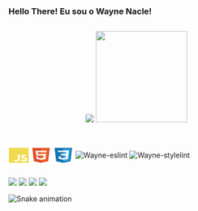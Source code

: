 ### Hello There! Eu sou o Wayne Nacle!

##

  <div align='center'>
    <a href='https://github.com/WayneNtkM'></a>
    <img height="180em" src="https://github-readme-stats.vercel.app/api?username=waynentkm&show_icons=true&theme=dracula&include_all_commits=true&count_private=true"/>
    <img height="180em" width='180em' src="https://github-readme-stats.vercel.app/api/top-langs/?username=waynentkm&layout=compact&langs_count=7&theme=dracula"/>
  </div>
  
  ##
  
  <div style="display: inline_block"><br>
    <img align="center" alt="Wayne-Js" height="30" width="40" src="https://raw.githubusercontent.com/devicons/devicon/master/icons/javascript/javascript-plain.svg">
    <img align="center" alt="Wayne-HTML" height="30" width="40" src="https://raw.githubusercontent.com/devicons/devicon/master/icons/html5/html5-original.svg">
    <img align="center" alt="Wayne-CSS" height="30" width="40" src="https://raw.githubusercontent.com/devicons/devicon/master/icons/css3/css3-original.svg">
    <img align="center" alt="Wayne-eslint" height="50" width="40" src="https://img.shields.io/badge/eslint-3A33D1?style=for-the-badge&logo=eslint&logoColor=white">
    <img align="center" alt="Wayne-stylelint" height="50" width="40" src="https://img.shields.io/badge/stylelint-000?style=for-the-badge&logo=stylelint&logoColor=white">
  </div>
  
  ##
  
  <div align='center>
    <a href='https://www.linkedin.com/in/wayne-nacle-20823a232/' target='_blank'><img src='https://img.shields.io/badge/LinkedIn-0077B5?style=for-the-badge&logo=linkedin&logoColor=white' target='_blank'></a>
    <a href='LeRenardWayne#8295' target='_blank'><img src='https://img.shields.io/badge/Discord-7289DA?style=for-the-badge&logo=discord&logoColor=white' target='_blank'></a>
    <a href='https://www.instagram.com/ntkwayne/' target='_blank'><img src='https://img.shields.io/badge/Instagram-E4405F?style=for-the-badge&logo=instagram&logoColor=white' target='_blank'></a>
    <a href='mailto: waynentk@gmail.com' target='_blank'><img src='https://img.shields.io/badge/Gmail-D14836?style=for-the-badge&logo=gmail&logoColor=white'target='_blank'></a>
  
  ![Snake animation](https://github.com/waynentkm/waynentkm/blob/output/github-contribution-grid-snake.svg)
  
  </div>

